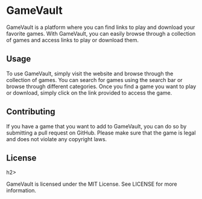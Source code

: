<h1>GameVault</h1>
<p>GameVault is a platform where you can find links to play and download your favorite games. With GameVault, you can easily browse through a collection of games and access links to play or download them.</p>

<h2>Usage</h2>
<p>To use GameVault, simply visit the website and browse through the collection of games. You can search for games using the search bar or browse through different categories. Once you find a game you want to play or download, simply click on the link provided to access the game.</p>

<h2>Contributing</h2>
<p>If you have a game that you want to add to GameVault, you can do so by submitting a pull request on GitHub. Please make sure that the game is legal and does not violate any copyright laws.</p>

<h2>License</h2>h2>
<p>GameVault is licensed under the MIT License. See LICENSE for more information.</p>